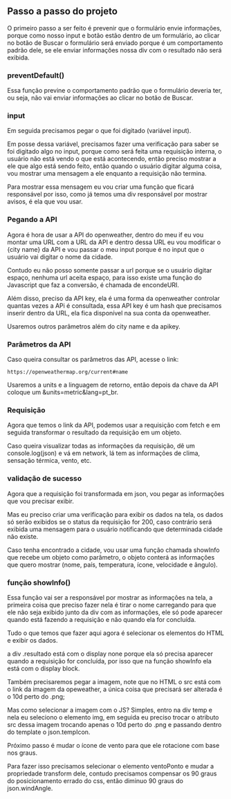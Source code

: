 ## Passo a passo do projeto

O primeiro passo a ser feito é prevenir que o formulário envie informações, porque como nosso input e botão estão dentro de um formulário, ao clicar no botão de Buscar o formulário será enviado porque é um comportamento padrão dele, se ele enviar informações nossa div com o resultado não será exibida.

### preventDefault()

Essa função previne o comportamento padrão que o formulário deveria ter, ou seja, não vai enviar informações ao clicar no botão de Buscar.

### input

Em seguida precisamos pegar o que foi digitado (variável input).

Em posse dessa variável, precisamos fazer uma verificação para saber se foi digitado algo no input, porque como será feita uma requisição interna, o usuário não está vendo o que está acontecendo, então preciso mostrar a ele que algo está sendo feito, então quando o usuário digitar alguma coisa, vou mostrar uma mensagem a ele enquanto a requisição não termina.

Para mostrar essa mensagem eu vou criar uma função que ficará responsável por isso, como já temos uma div responsável por mostrar avisos, é ela que vou usar.

### Pegando a API

Agora é hora de usar a API do openweather, dentro do meu if eu vou montar uma URL com a URL da API e dentro dessa URL eu vou modificar o {city name} da API e vou passar o meu input porque é no input que o usuário vai digitar o nome da cidade.

Contudo eu não posso somente passar a url porque se o usuário digitar espaço, nenhuma url aceita espaço, para isso existe uma função do Javascript que faz a conversão, é chamada de encondeURI.

Além disso, preciso da API key, ela é uma forma da openweather controlar quantas vezes a APi é consultada, essa API key é um hash que precisamos inserir dentro da URL, ela fica disponível na sua conta da openweather.

Usaremos outros parâmetros além do city name e da apikey.

### Parâmetros da API

Caso queira consultar os parâmetros das API, acesse o link:

```
https://openweathermap.org/current#name
```

Usaremos a units e a linguagem de retorno, então depois da chave da API coloque um &units=metric&lang=pt_br.

### Requisição

Agora que temos o link da API, podemos usar a requisição com fetch e em seguida transformar o resultado da requisição em um objeto.

Caso queira visualizar todas as informações da requisição, dê um console.log(json) e vá em network, lá tem as informações de clima, sensação térmica, vento, etc.

### validação de sucesso

Agora que a requisição foi transformada em json, vou pegar as informações que vou precisar exibir.

Mas eu preciso criar uma verificação para exibir os dados na tela, os dados só serão exibidos se o status da requisição for 200, caso contrário será exibida uma mensagem para o usuário notificando que determinada cidade não existe.

Caso tenha encontrado a cidade, vou usar uma função chamada showInfo que recebe um objeto como parâmetro, o objeto conterá as informações que quero mostrar (nome, país, temperatura, ícone, velocidade e ângulo).

### função showInfo()

Essa função vai ser a responsável por mostrar as informações na tela, a primeira coisa que preciso fazer nela é tirar o nome carregando para que ele não seja exibido junto da div com as informações, ele só pode aparecer quando está fazendo a requisição e não quando ela for concluída.

Tudo o que temos que fazer aqui agora é selecionar os elementos do HTML e exibir os dados.

a div .resultado está com o display none porque ela só precisa aparecer quando a requisição for concluída, por isso que na função showInfo ela está com o display block.

Também precisaremos pegar a imagem, note que no HTML o src está com o link da imagem da opeweather, a única coisa que precisará ser alterada é o 10d perto do .png;

Mas como selecionar a imagem com o JS? Simples, entro na div temp e nela eu seleciono o elemento img, em seguida eu preciso trocar o atributo src dessa imagem trocando apenas o 10d perto do .png e passando dentro do template o json.tempIcon.

Próximo passo é mudar o ícone de vento para que ele rotacione com base nos graus.

Para fazer isso precisamos selecionar o elemento ventoPonto e mudar a propriedade transform dele, contudo precisamos compensar os 90 graus do posicionamento errado do css, então diminuo 90 graus do json.windAngle.
